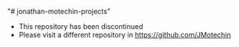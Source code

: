 "# jonathan-motechin-projects" 

* This repository has been discontinued
* Please visit a different repository in https://github.com/JMotechin

